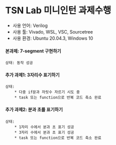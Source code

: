 # TSN Lab 미니인턴 과제수행
* 사용 언어: Verilog
* 사용 툴: Vivado, WSL, VSC, Sourcetree
* 사용 환경: Ubuntu 20.04.3, Windows 10

#### 본과제: 7-segment 구현하기
    상태: 동작 성공

#### 추가 과제1: 3자리수 표기하기
    상태:   
        * 다중 if문과 자릿수 자르기 시도 중
        * task 또는 function으로 반복 코드 축소 완료

#### 추가 과제2: 분과 초를 표기하기
    상태:   
        * 1자리 수에서 분과 초 표기 성공
        * 3자리 수에서 분과 초 표기 성공
        * task 또는 function으로 반복 코드 축소 완료